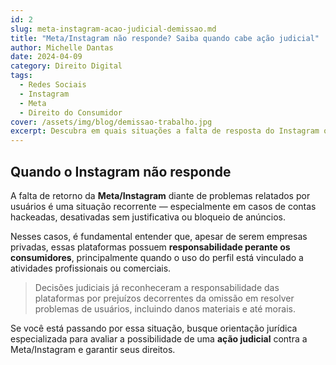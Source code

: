 ```yaml
---
id: 2
slug: meta-instagram-acao-judicial-demissao.md
title: "Meta/Instagram não responde? Saiba quando cabe ação judicial"
author: Michelle Dantas
date: 2024-04-09
category: Direito Digital
tags:
  - Redes Sociais
  - Instagram
  - Meta
  - Direito do Consumidor
cover: /assets/img/blog/demissao-trabalho.jpg
excerpt: Descubra em quais situações a falta de resposta do Instagram ou Meta pode gerar direito a ação judicial e como agir de forma segura.
---
```


## Quando o Instagram não responde

A falta de retorno da **Meta/Instagram** diante de problemas relatados por usuários é uma situação recorrente — especialmente em casos de contas hackeadas, desativadas sem justificativa ou bloqueio de anúncios.

Nesses casos, é fundamental entender que, apesar de serem empresas privadas, essas plataformas possuem **responsabilidade perante os consumidores**, principalmente quando o uso do perfil está vinculado a atividades profissionais ou comerciais.

> Decisões judiciais já reconheceram a responsabilidade das plataformas por prejuízos decorrentes da omissão em resolver problemas de usuários, incluindo danos materiais e até morais.

Se você está passando por essa situação, busque orientação jurídica especializada para avaliar a possibilidade de uma **ação judicial** contra a Meta/Instagram e garantir seus direitos.
